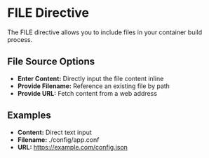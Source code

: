 # FILE Directive

The FILE directive allows you to include files in your container build process.

## File Source Options

- **Enter Content:** Directly input the file content inline
- **Provide Filename:** Reference an existing file by path
- **Provide URL:** Fetch content from a web address

## Examples

- **Content:** Direct text input
- **Filename:** ./config/app.conf
- **URL:** https://example.com/config.json